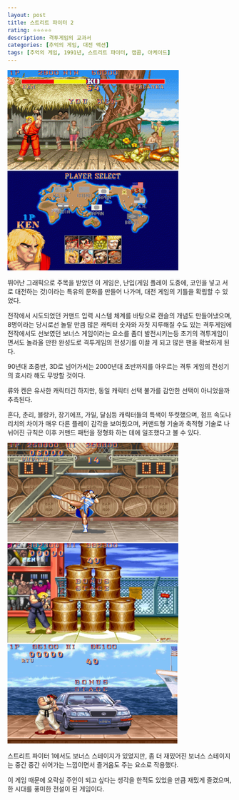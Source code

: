 ```yaml
---
layout: post
title: 스트리트 파이터 2
rating: ⭐️⭐️⭐️⭐️⭐️
description: 격투게임의 교과서
categories: [추억의 게임, 대전 액션]
tags: [추억의 게임, 1991년, 스트리트 파이터, 캡콤, 아케이드]
---
```


![sf2](../../images/2002/sf2_01.jpg)
![sf2](../../images/2002/sf2_02.jpg)

뛰어난 그래픽으로 주목을 받았던 이 게임은, 난입(게임 플레이 도중에, 코인을 넣고 서로 대전하는 것)이라는 특유의 문화를 만들어 나가며, 대전 게임의 기틀을 확립할 수 있었다. 

전작에서 시도되었던 커맨드 입력 시스템 체계를 바탕으로 캔슬의 개념도 만들어냈으며, 8명이라는 당시로선 놀랄 만큼 많은 캐릭터 숫자와 자칫 지루해질 수도 있는 격투게임에 전작에서도 선보였던 보너스 게임이라는 요소를 좀더 발전시키는등 초기의 격투게임이면서도 놀라울 만한 완성도로 격투게임의 전성기를 이끌 게 되고 많은 팬을 확보하게 된다.

90년대 초중반, 3D로 넘어가서는 2000년대 초반까지를 아우르는 격투 게임의 전성기의 효시라 해도 무방할 것이다.

류와 켄은 유사한 캐릭터긴 하지만, 동일 캐릭터 선택 불가를 감안한 선택이 아니었을까 추측된다.

혼다, 춘리, 블랑카, 장기에프, 가일, 달심등 캐릭터들의 특색이 뚜렷했으며, 점프 속도나 리치의 차이가 매우 다른 플레이 감각을 보여줬으며, 커맨드형 기술과 축적형 기술로 나뉘어진 규칙은 이후 커맨드 패턴을 정형화 하는 데에 일조했다고 볼 수 있다.

![sf2](../../images/2002/sf2_03.jpg)
![sf2](../../images/2002/sf2_04.jpg)
![sf2](../../images/2002/sf2_05.jpg)

스트리트 파이터 1에서도 보너스 스테이지가 있었지만, 좀 더 재밌어진 보너스 스테이지는 중간 중간 쉬어가는 느낌이면서 즐거움도 주는 요소로 작용했다.

이 게임 때문에 오락실 주인이 되고 싶다는 생각을 한적도 있었을 만큼 재밌게 즐겼으며, 한 시대를 풍미한 전설이 된 게임이다.